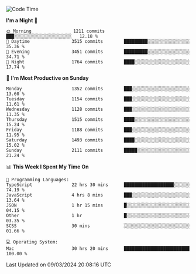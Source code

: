 <!--START_SECTION:waka-->
![Code Time](http://img.shields.io/badge/Code%20Time-3%2C744%20hrs%2034%20mins-blue)

**I'm a Night 🦉** 

```text
🌞 Morning                1211 commits        ███░░░░░░░░░░░░░░░░░░░░░░   12.18 % 
🌆 Daytime                3515 commits        █████████░░░░░░░░░░░░░░░░   35.36 % 
🌃 Evening                3451 commits        █████████░░░░░░░░░░░░░░░░   34.71 % 
🌙 Night                  1764 commits        ████░░░░░░░░░░░░░░░░░░░░░   17.74 % 
```
📅 **I'm Most Productive on Sunday** 

```text
Monday                   1352 commits        ███░░░░░░░░░░░░░░░░░░░░░░   13.60 % 
Tuesday                  1154 commits        ███░░░░░░░░░░░░░░░░░░░░░░   11.61 % 
Wednesday                1128 commits        ███░░░░░░░░░░░░░░░░░░░░░░   11.35 % 
Thursday                 1515 commits        ████░░░░░░░░░░░░░░░░░░░░░   15.24 % 
Friday                   1188 commits        ███░░░░░░░░░░░░░░░░░░░░░░   11.95 % 
Saturday                 1493 commits        ████░░░░░░░░░░░░░░░░░░░░░   15.02 % 
Sunday                   2111 commits        █████░░░░░░░░░░░░░░░░░░░░   21.24 % 
```


📊 **This Week I Spent My Time On** 

```text
💬 Programming Languages: 
TypeScript               22 hrs 30 mins      ███████████████████░░░░░░   74.19 % 
JavaScript               4 hrs 8 mins        ███░░░░░░░░░░░░░░░░░░░░░░   13.64 % 
JSON                     1 hr 15 mins        █░░░░░░░░░░░░░░░░░░░░░░░░   04.15 % 
Other                    1 hr                █░░░░░░░░░░░░░░░░░░░░░░░░   03.35 % 
SCSS                     30 mins             ░░░░░░░░░░░░░░░░░░░░░░░░░   01.66 % 

💻 Operating System: 
Mac                      30 hrs 20 mins      █████████████████████████   100.00 % 
```


 Last Updated on 09/03/2024 20:08:16 UTC
<!--END_SECTION:waka-->
